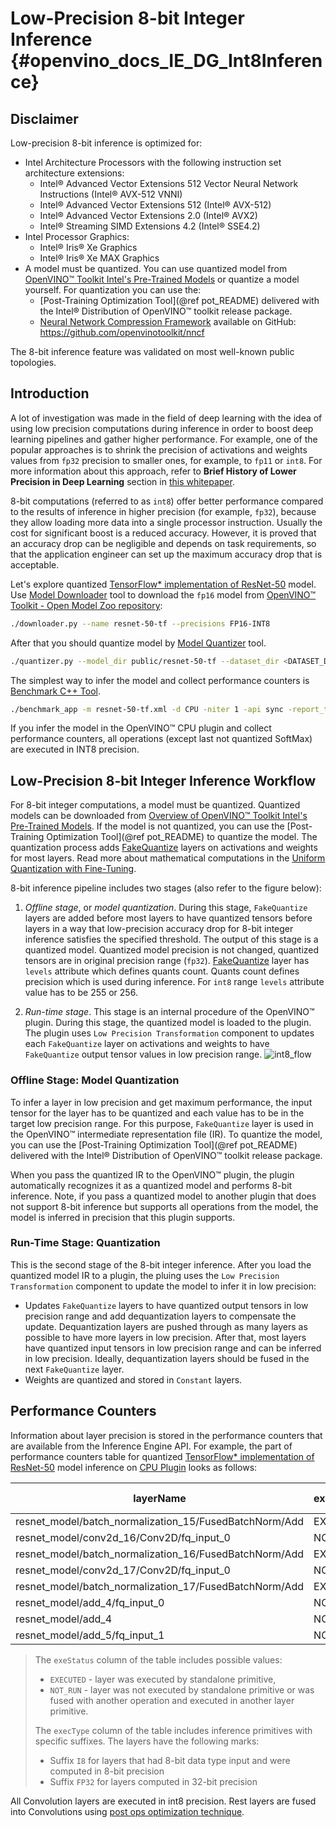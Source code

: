 # Low-Precision 8-bit Integer Inference {#openvino_docs_IE_DG_Int8Inference}

## Disclaimer

Low-precision 8-bit inference is optimized for:
- Intel Architecture Processors with the following instruction set architecture extensions:  
  - Intel® Advanced Vector Extensions 512 Vector Neural Network Instructions (Intel® AVX-512 VNNI)
  - Intel® Advanced Vector Extensions 512 (Intel® AVX-512)
  - Intel® Advanced Vector Extensions 2.0 (Intel® AVX2)
  - Intel® Streaming SIMD Extensions 4.2 (Intel® SSE4.2)
- Intel Processor Graphics:
  - Intel® Iris® Xe Graphics
  - Intel® Iris® Xe MAX Graphics
- A model must be quantized. You can use quantized model from [OpenVINO™ Toolkit Intel's Pre-Trained Models](https://docs.openvinotoolkit.org/2021.3/omz_models_intel_index.html) or quantize a model yourself. For quantization you can use the:
  - [Post-Training Optimization Tool](@ref pot_README) delivered with the Intel® Distribution of OpenVINO™ toolkit release package.
  - [Neural Network Compression Framework](https://www.intel.com/content/www/us/en/artificial-intelligence/posts/openvino-nncf.html) available on GitHub: https://github.com/openvinotoolkit/nncf

The 8-bit inference feature was validated on most well-known public topologies.

## Introduction

A lot of investigation was made in the field of deep learning with the idea of using low precision computations during inference in order to boost deep learning pipelines and gather higher performance. For example, one of the popular approaches is to shrink the precision of activations and weights values from `fp32` precision to smaller ones, for example, to `fp11` or `int8`. For more information about this approach, refer to 
**Brief History of Lower Precision in Deep Learning** section in [this whitepaper](https://software.intel.com/en-us/articles/lower-numerical-precision-deep-learning-inference-and-training).

8-bit computations (referred to as `int8`) offer better performance compared to the results of inference in higher precision (for example, `fp32`), because they allow loading more data into a single processor instruction. Usually the cost for significant boost is a reduced accuracy. However, it is proved that an accuracy drop can be negligible and depends on task requirements, so that the application engineer can set up the maximum accuracy drop that is acceptable.


Let's explore quantized [TensorFlow* implementation of ResNet-50](https://github.com/openvinotoolkit/open_model_zoo/tree/master/models/public/resnet-50-tf) model. Use [Model Downloader](https://github.com/openvinotoolkit/open_model_zoo/tree/master/tools/downloader#model-downloader-usage) tool to download the `fp16` model from [OpenVINO™ Toolkit - Open Model Zoo repository](https://github.com/openvinotoolkit/open_model_zoo):
```sh
./downloader.py --name resnet-50-tf --precisions FP16-INT8
```
After that you should quantize model by [Model Quantizer](https://github.com/openvinotoolkit/open_model_zoo/tree/master/tools/downloader#model-quantizer-usage) tool.
```sh
./quantizer.py --model_dir public/resnet-50-tf --dataset_dir <DATASET_DIR> --precisions=FP16-INT8
```
The simplest way to infer the model and collect performance counters is [Benchmark C++ Tool](https://docs.openvinotoolkit.org/latest/openvino_inference_engine_samples_benchmark_app_README.html). 
```sh
./benchmark_app -m resnet-50-tf.xml -d CPU -niter 1 -api sync -report_type average_counters  -report_folder pc_report_dir
```
If you infer the model in the OpenVINO™ CPU plugin and collect performance counters, all operations (except last not quantized SoftMax) are executed in INT8 precision.  

## Low-Precision 8-bit Integer Inference Workflow

For 8-bit integer computations, a model must be quantized. Quantized models can be downloaded from [Overview of OpenVINO™ Toolkit Intel's Pre-Trained Models](https://docs.openvinotoolkit.org/latest/omz_models_intel_index.html). If the model is not quantized, you can use the [Post-Training Optimization Tool](@ref pot_README) to quantize the model. The quantization process adds [FakeQuantize](https://github.com/openvinotoolkit/openvino/blob/master/docs/ops/quantization/FakeQuantize_1.md) layers on activations and weights for most layers. Read more about mathematical computations in the [Uniform Quantization with Fine-Tuning](https://github.com/openvinotoolkit/nncf/blob/develop/docs/compression_algorithms/Quantization.md).

8-bit inference pipeline includes two stages (also refer to the figure below):
1. *Offline stage*, or *model quantization*. During this stage, `FakeQuantize` layers are added before most layers to have quantized tensors before layers in a way that low-precision accuracy drop for 8-bit integer inference satisfies the specified threshold. The output of this stage is a quantized model. Quantized model precision is not changed, quantized tensors are in original precision range (`fp32`). [FakeQuantize](https://github.com/openvinotoolkit/openvino/blob/master/docs/ops/quantization/FakeQuantize_1.md) layer has `levels` attribute which defines quants count. Quants count defines precision which is used during inference. For `int8` range `levels` attribute value has to be 255 or 256.

2. *Run-time stage*. This stage is an internal procedure of the OpenVINO™ plugin. During this stage, the quantized model is loaded to the plugin. The plugin uses `Low Precision Transformation` component to updates each `FakeQuantize` layer on activations and weights to have `FakeQuantize` output tensor values in low precision range. 
![int8_flow]

### Offline Stage: Model Quantization

To infer a layer in low precision and get maximum performance, the input tensor for the layer has to be quantized and each value has to be in the target low precision range. For this purpose, `FakeQuantize` layer is used in the OpenVINO™ intermediate representation file (IR). To quantize the model, you can use the [Post-Training Optimization Tool](@ref pot_README) delivered with the Intel® Distribution of OpenVINO™ toolkit release package.

When you pass the quantized IR to the OpenVINO™ plugin, the plugin automatically recognizes it as a quantized model and performs 8-bit inference. Note, if you pass a quantized model to another plugin that does not support 8-bit inference but supports all operations from the model, the model is inferred in precision that this plugin supports.

### Run-Time Stage: Quantization

This is the second stage of the 8-bit integer inference. After you load the quantized model IR to a plugin, the pluing uses the `Low Precision Transformation` component to update the model to infer it in low precision:
* Updates `FakeQuantize` layers to have quantized output tensors in low precision range and add dequantization layers to compensate the update. Dequantization layers are pushed through as many layers as possible to have more layers in low precision. After that, most layers have quantized input tensors in low precision range and can be inferred in low precision. Ideally, dequantization layers should be fused in the next `FakeQuantize` layer.
* Weights are quantized and stored in `Constant` layers.

## Performance Counters

Information about layer precision is stored in the performance counters that are
available from the Inference Engine API. For example, the part of performance counters table for quantized [TensorFlow* implementation of ResNet-50](https://github.com/openvinotoolkit/open_model_zoo/tree/master/models/public/resnet-50-tf) model inference on [CPU Plugin](supported_plugins/CPU.md) looks as follows:


| layerName                                                 | execStatus | layerType    | execType             | realTime (ms) | cpuTime (ms) |
| --------------------------------------------------------- | ---------- | ------------ | -------------------- | ------------- | ------------ |
| resnet\_model/batch\_normalization\_15/FusedBatchNorm/Add | EXECUTED   | Convolution  | jit\_avx512\_1x1\_I8 | 0.377         | 0.377        |
| resnet\_model/conv2d\_16/Conv2D/fq\_input\_0              | NOT\_RUN   | FakeQuantize | undef                | 0             | 0            |
| resnet\_model/batch\_normalization\_16/FusedBatchNorm/Add | EXECUTED   | Convolution  | jit\_avx512\_I8      | 0.499         | 0.499        |
| resnet\_model/conv2d\_17/Conv2D/fq\_input\_0              | NOT\_RUN   | FakeQuantize | undef                | 0             | 0            |
| resnet\_model/batch\_normalization\_17/FusedBatchNorm/Add | EXECUTED   | Convolution  | jit\_avx512\_1x1\_I8 | 0.399         | 0.399        |
| resnet\_model/add\_4/fq\_input\_0                         | NOT\_RUN   | FakeQuantize | undef                | 0             | 0            |
| resnet\_model/add\_4                                      | NOT\_RUN   | Eltwise      | undef                | 0             | 0            |
| resnet\_model/add\_5/fq\_input\_1                         | NOT\_RUN   | FakeQuantize | undef                | 0             | 0            |


> The `exeStatus` column of the table includes possible values:
> - `EXECUTED` - layer was executed by standalone primitive,
> - `NOT_RUN` - layer was not executed by standalone primitive or was fused with another operation and executed in another layer primitive.  
>
> The `execType` column of the table includes inference primitives with specific suffixes. The layers have the following marks:
> * Suffix `I8` for layers that had 8-bit data type input and were computed in 8-bit precision
> * Suffix `FP32` for layers computed in 32-bit precision 

All Convolution layers are executed in int8 precision. Rest layers are fused into Convolutions using [post ops optimization technique](https://github.com/openvinotoolkit/openvino/blob/master/docs/IE_DG/supported_plugins/CPU.md#internal-cpu-plugin-optimizations).

[int8_flow]: img/cpu_int8_flow.png
